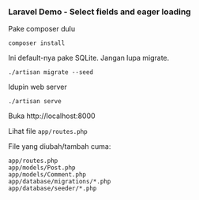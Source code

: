 ### Laravel Demo - Select fields and eager loading

Pake composer dulu

    composer install

Ini default-nya pake SQLite. Jangan lupa migrate.

    ./artisan migrate --seed

Idupin web server

    ./artisan serve

Buka http://localhost:8000

Lihat file `app/routes.php`

File yang diubah/tambah cuma:

    app/routes.php
    app/models/Post.php
    app/models/Comment.php
    app/database/migrations/*.php
    app/database/seeder/*.php
